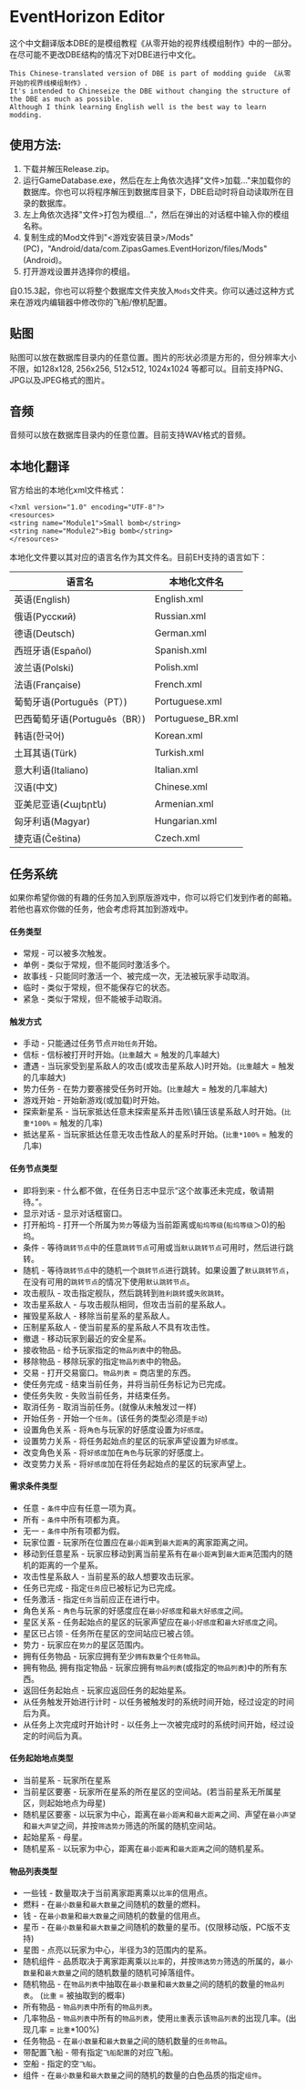 # EventHorizon Editor

这个中文翻译版本DBE的是模组教程《从零开始的视界线模组制作》中的一部分。在尽可能不更改DBE结构的情况下对DBE进行中文化。

```
This Chinese-translated version of DBE is part of modding guide 《从零开始的视界线模组制作》.
It's intended to Chineseize the DBE without changing the structure of the DBE as much as possible.
Although I think learning English well is the best way to learn modding.
```

## 使用方法:

1. 下载并解压Release.zip。
2. 运行GameDatabase.exe，然后在左上角依次选择"文件>加载..."来加载你的数据库。你也可以将程序解压到数据库目录下，DBE启动时将自动读取所在目录的数据库。
3. 左上角依次选择"文件>打包为模组..."，然后在弹出的对话框中输入你的模组名称。
4. 复制生成的Mod文件到"\<游戏安装目录\>/Mods"(PC)，"Android/data/com.ZipasGames.EventHorizon/files/Mods"(Android)。
5. 打开游戏设置并选择你的模组。

自0.15.3起，你也可以将整个数据库文件夹放入`Mods`文件夹。你可以通过这种方式来在游戏内编辑器中修改你的飞船/僚机配置。

## 贴图

贴图可以放在数据库目录内的任意位置。图片的形状必须是方形的，但分辨率大小不限，如128x128, 256x256, 512x512, 1024x1024 等都可以。目前支持PNG、JPG以及JPEG格式的图片。

## 音频

音频可以放在数据库目录内的任意位置。目前支持WAV格式的音频。

## 本地化翻译

官方给出的本地化xml文件格式：

```
<?xml version="1.0" encoding="UTF-8"?>
<resources>
<string name="Module1">Small bomb</string>
<string name="Module2">Big bomb</string>
</resources>
```

本地化文件要以其对应的语言名作为其文件名。目前EH支持的语言如下：

|语言名|本地化文件名|
|-----|-----------|
|英语(English)|English.xml|
|俄语(Русский)|Russian.xml|
|德语(Deutsch)|German.xml|
|西班牙语(Español)|Spanish.xml|
|波兰语(Polski)|Polish.xml|
|法语(Française)|French.xml|
|葡萄牙语(Português（PT）)|Portuguese.xml|
|巴西葡萄牙语(Português（BR）)|Portuguese_BR.xml|
|韩语(한국어)|Korean.xml|
|土耳其语(Türk)|Turkish.xml|
|意大利语(Italiano)|Italian.xml|
|汉语(中文)|Chinese.xml|
|亚美尼亚语(Հայերէն)|Armenian.xml|
|匈牙利语(Magyar)|Hungarian.xml|
|捷克语(Čeština)|Czech.xml|

## 任务系统

如果你希望你做的有趣的任务加入到原版游戏中，你可以将它们发到作者的邮箱。若他也喜欢你做的任务，他会考虑将其加到游戏中。

#### 任务类型
* 常规 - 可以被多次触发。
* 单例 - 类似于常规，但不能同时激活多个。
* 故事线 - 只能同时激活一个、被完成一次，无法被玩家手动取消。
* 临时 - 类似于常规，但不能保存它的状态。
* 紧急 - 类似于常规，但不能被手动取消。

#### 触发方式
* 手动 - 只能通过任务节点`开始任务`开始。
* 信标 - 信标被打开时开始。(`比重`越大 = 触发的几率越大)
* 遭遇 - 当玩家受到星系敌人的攻击(或攻击星系敌人)时开始。(`比重`越大 = 触发的几率越大)
* 势力任务 - 在势力要塞接受任务时开始。(`比重`越大 = 触发的几率越大)
* 游戏开始 - 开始新游戏(或加载)时开始。
* 探索新星系 - 当玩家抵达任意未探索星系并击败\镇压该星系敌人时开始。(`比重*100%` = 触发的几率)
* 抵达星系 - 当玩家抵达任意无攻击性敌人的星系时开始。(`比重*100%` = 触发的几率)

#### 任务节点类型
* 即将到来 - 什么都不做，在任务日志中显示“这个故事还未完成，敬请期待。”。
* 显示对话 - 显示对话框窗口。
* 打开船坞 - 打开一个所属为`势力`等级为当前距离或`船坞等级`(`船坞等级`＞0)的船坞。
* 条件 - 等待`跳转节点`中的任意`跳转节点`可用或当`默认跳转节点`可用时，然后进行跳转。
* 随机 - 等待`跳转节点`中的随机一个`跳转节点`进行跳转。如果设置了`默认跳转节点`，在没有可用的`跳转节点`的情况下使用`默认跳转节点`。
* 攻击舰队 - 攻击指定舰队，然后跳转到`胜利跳转`或`失败跳转`。
* 攻击星系敌人 - 与攻击舰队相同，但攻击当前的星系敌人。
* 摧毁星系敌人 - 移除当前星系的星系敌人。
* 压制星系敌人 - 使当前星系的星系敌人不具有攻击性。
* 撤退 - 移动玩家到最近的安全星系。
* 接收物品 - 给予玩家指定的`物品列表`中的物品。
* 移除物品 - 移除玩家的指定`物品列表`中的物品。
* 交易 - 打开交易窗口。`物品列表` = 商店里的东西。
* 使任务完成 - 结束当前任务，并将当前任务标记为已完成。
* 使任务失败 - 失败当前任务，并结束任务。
* 取消任务 - 取消当前任务。(就像从未触发过一样)
* 开始任务 - 开始一个`任务`。(该任务的类型必须是`手动`)
* 设置角色关系 - 将`角色`与玩家的好感度设置为`好感度`。
* 设置势力关系 - 将任务起始点的星区的玩家声望设置为`好感度`。
* 改变角色关系 - 将`好感度`加在`角色`与玩家的好感度上。
* 改变势力关系 - 将`好感度`加在将任务起始点的星区的玩家声望上。

#### 需求条件类型
* 任意 - `条件`中应有任意一项为真。
* 所有 - `条件`中所有项都为真。
* 无一 - `条件`中所有项都为假。
* 玩家位置 - 玩家所在位置应在`最小距离`到`最大距离`的离家距离之间。
* 移动到任意星系 - 玩家应移动到离当前星系有在`最小距离`到`最大距离`范围内的随机的距离的一个星系。
* 攻击性星系敌人 - 当前星系的敌人想要攻击玩家。
* 任务已完成 - 指定`任务`应已被标记为已完成。
* 任务激活 - 指定`任务`当前应正在进行中。
* 角色关系 - `角色`与玩家的好感度应在`最小好感度`和`最大好感度`之间。
* 星区关系 - 任务起始点的星区的玩家声望应在`最小好感度`和`最大好感度`之间。
* 星区已占领 - 任务所在星区的空间站应已被占领。
* 势力 - 玩家应在`势力`的星区范围内。
* 拥有任务物品 - 玩家应拥有至少`拥有数量`个`任务物品`。
* 拥有物品, 拥有指定物品 - 玩家应拥有`物品列表`(或指定的`物品列表`)中的所有东西。
* 返回任务起始点 - 玩家应返回任务的起始星系。
* 从任务触发开始进行计时 - 以任务被触发时的系统时间开始，经过设定的时间后为真。
* 从任务上次完成时开始计时 - 以任务上一次被完成时的系统时间开始，经过设定的时间后为真。

#### 任务起始地点类型
* 当前星系 - 玩家所在星系
* 当前星区要塞 - 玩家所在星系的所在星区的空间站。(若当前星系无所属星区，则起始地点为母星)
* 随机星区要塞 - 以玩家为中心，距离在`最小距离`和`最大距离`之间、声望在`最小声望`和`最大声望`之间，并按`筛选势力`筛选的所属的随机空间站。
* 起始星系 - 母星。
* 随机星系 - 以玩家为中心，距离在`最小距离`和`最大距离`之间的随机星系。

#### 物品列表类型
* 一些钱 - 数量取决于当前离家距离乘以`比率`的信用点。
* 燃料 - 在`最小数量`和`最大数量`之间随机的数量的燃料。
* 钱 - 在`最小数量`和`最大数量`之间随机的数量的信用点。
* 星币 - 在`最小数量`和`最大数量`之间随机的数量的星币。(仅限移动版，PC版不支持)
* 星图 - 点亮以玩家为中心，半径为3的范围内的星系。
* 随机组件 - 品质取决于离家距离乘以`比率`的，并按`筛选势力`筛选的所属的，`最小数量`和`最大数量`之间的随机数量的随机可掉落组件。
* 随机物品 - 在`物品列表`中抽取在`最小数量`和`最大数量`之间的随机的数量的`物品列表`。 (`比重` = 被抽取到的概率)
* 所有物品 - `物品列表`中所有的`物品列表`。
* 几率物品 - `物品列表`中所有的`物品列表`，使用`比重`表示该`物品列表`的出现几率。(出现几率 = `比重`*100%)
* 任务物品 - 在`最小数量`和`最大数量`之间的随机数量的`任务物品`。
* 带配置飞船 - 带有指定`飞船配置`的对应飞船。
* 空船 - 指定的空`飞船`。
* 组件 - 在`最小数量`和`最大数量`之间的随机的数量的白色品质的指定`组件`。
